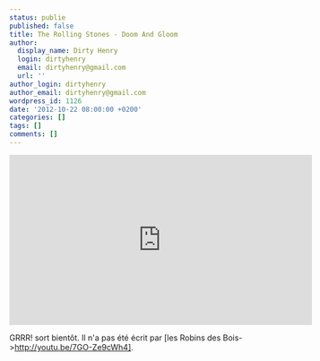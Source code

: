 ```yaml
---
status: publie
published: false
title: The Rolling Stones - Doom And Gloom
author:
  display_name: Dirty Henry
  login: dirtyhenry
  email: dirtyhenry@gmail.com
  url: ''
author_login: dirtyhenry
author_email: dirtyhenry@gmail.com
wordpress_id: 1126
date: '2012-10-22 08:00:00 +0200'
categories: []
tags: []
comments: []
---
```

<iframe width="540" height="304" src="http://www.youtube.com/embed/rPFGWVKXxm0" frameborder="0" allowfullscreen></iframe>

GRRR! sort bientôt. Il n'a pas été écrit par [les Robins des Bois->http://youtu.be/7GO-Ze9cWh4].
